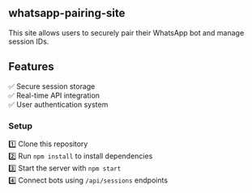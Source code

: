## whatsapp-pairing-site

This site allows users to securely pair their WhatsApp bot and manage session IDs.

## Features
✅ Secure session storage  
✅ Real-time API integration  
✅ User authentication system  

### Setup
1️⃣ Clone this repository  
2️⃣ Run `npm install` to install dependencies  
3️⃣ Start the server with `npm start`  
4️⃣ Connect bots using `/api/sessions` endpoints
